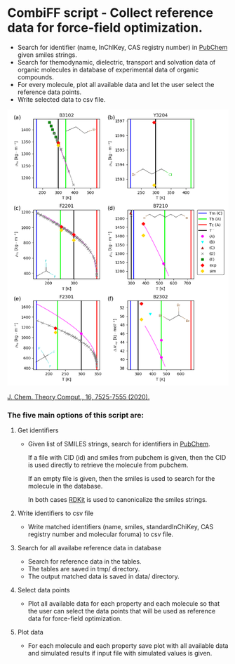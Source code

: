 # CombiFF script - Collect reference data for force-field optimization.

* Search for identifier (name, InChIKey, CAS registry number) in [PubChem](https://pubchem.ncbi.nlm.nih.gov/) given smiles strings.
* Search for themodynamic, dielectric, transport and solvation data of organic molecules in database of experimental data of organic compounds.
* For every molecule, plot all available data and let the user select the reference data points.
* Write selected data to csv file.

![](/images/chap_1_vic.png)

[J. Chem. Theory Comput., 16, 7525-​7555 (2020).](https://pubs.acs.org/doi/10.1021/acs.jctc.0c00683)

### The five main options of this script are:

1. Get identifiers

    * Given list of SMILES strings, search for identifiers in [PubChem](https://pubchem.ncbi.nlm.nih.gov/).
    
      If a file with CID (id) and smiles from pubchem is given,
      then the CID is used directly to retrieve the molecule from pubchem.
      
      If an empty file is given,
      then the smiles is used to search for the molecule in the database.
      
      In both cases [RDKit](https://www.rdkit.org/) is used to canonicalize the smiles strings.

2. Write identifiers to csv file

    * Write matched identifiers (name, smiles, standardInChiKey, CAS registry number and molecular foruma)
    to csv file.

3. Search for all availabe reference data in database

    * Search for reference data in the tables.
    * The tables are saved in tmp/ directory.
    * The output matched data is saved in data/ directory.

4. Select data points

    * Plot all available data for each property and each molecule
      so that the user can select the data points that will be used as reference data
      for force-field optimization.

5. Plot data

    * For each molecule and each property
    save plot with all available data and simulated results
    if input file with simulated values is given.
